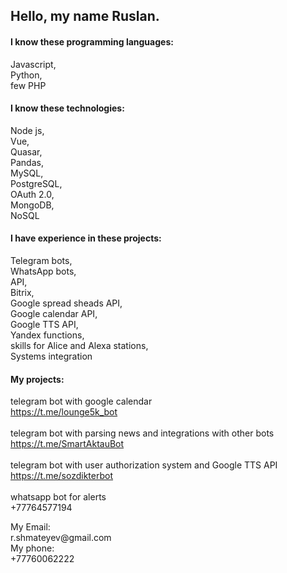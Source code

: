 ## Hello, my name Ruslan.

#### I know these programming languages:
  Javascript, <br>
  Python, <br>
  few PHP

#### I know these technologies: <br>                              
  Node js, <br>
  Vue, <br>
  Quasar, <br>
  Pandas, <br>
  MySQL, <br>
  PostgreSQL, <br>
  OAuth 2.0, <br>
  MongoDB, <br>
  NoSQL
  
#### I have experience in these projects:
  Telegram bots, <br>
  WhatsApp bots, <br>
  API, <br>
  Bitrix, <br>
  Google spread sheads API, <br>
  Google calendar API, <br>
  Google TTS API, <br>
  Yandex functions, <br>
  skills for Alice and Alexa stations, <br>
  Systems integration

#### My projects:
  telegram bot with google calendar <br>
  https://t.me/lounge5k_bot <br> <br>
  telegram bot with parsing news and integrations with other bots <br>
  https://t.me/SmartAktauBot <br> <br>
  telegram bot with user authorization system and Google TTS API <br>
  https://t.me/sozdikterbot <br> <br>
  whatsapp bot for alerts <br>
  +77764577194
  
<bold> 
My Email: <br>
r.shmateyev@gmail.com <br>
My phone: <br>
+77760062222
</bold>
